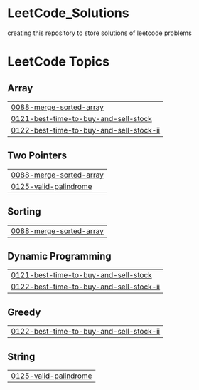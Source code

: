 # LeetCode_Solutions
creating this repository to store solutions of leetcode problems

<!---LeetCode Topics Start-->
# LeetCode Topics
## Array
|  |
| ------- |
| [0088-merge-sorted-array](https://github.com/lalithadawale017/LeetCode_Solutions/tree/master/0088-merge-sorted-array) |
| [0121-best-time-to-buy-and-sell-stock](https://github.com/lalithadawale017/LeetCode_Solutions/tree/master/0121-best-time-to-buy-and-sell-stock) |
| [0122-best-time-to-buy-and-sell-stock-ii](https://github.com/lalithadawale017/LeetCode_Solutions/tree/master/0122-best-time-to-buy-and-sell-stock-ii) |
## Two Pointers
|  |
| ------- |
| [0088-merge-sorted-array](https://github.com/lalithadawale017/LeetCode_Solutions/tree/master/0088-merge-sorted-array) |
| [0125-valid-palindrome](https://github.com/lalithadawale017/LeetCode_Solutions/tree/master/0125-valid-palindrome) |
## Sorting
|  |
| ------- |
| [0088-merge-sorted-array](https://github.com/lalithadawale017/LeetCode_Solutions/tree/master/0088-merge-sorted-array) |
## Dynamic Programming
|  |
| ------- |
| [0121-best-time-to-buy-and-sell-stock](https://github.com/lalithadawale017/LeetCode_Solutions/tree/master/0121-best-time-to-buy-and-sell-stock) |
| [0122-best-time-to-buy-and-sell-stock-ii](https://github.com/lalithadawale017/LeetCode_Solutions/tree/master/0122-best-time-to-buy-and-sell-stock-ii) |
## Greedy
|  |
| ------- |
| [0122-best-time-to-buy-and-sell-stock-ii](https://github.com/lalithadawale017/LeetCode_Solutions/tree/master/0122-best-time-to-buy-and-sell-stock-ii) |
## String
|  |
| ------- |
| [0125-valid-palindrome](https://github.com/lalithadawale017/LeetCode_Solutions/tree/master/0125-valid-palindrome) |
<!---LeetCode Topics End-->